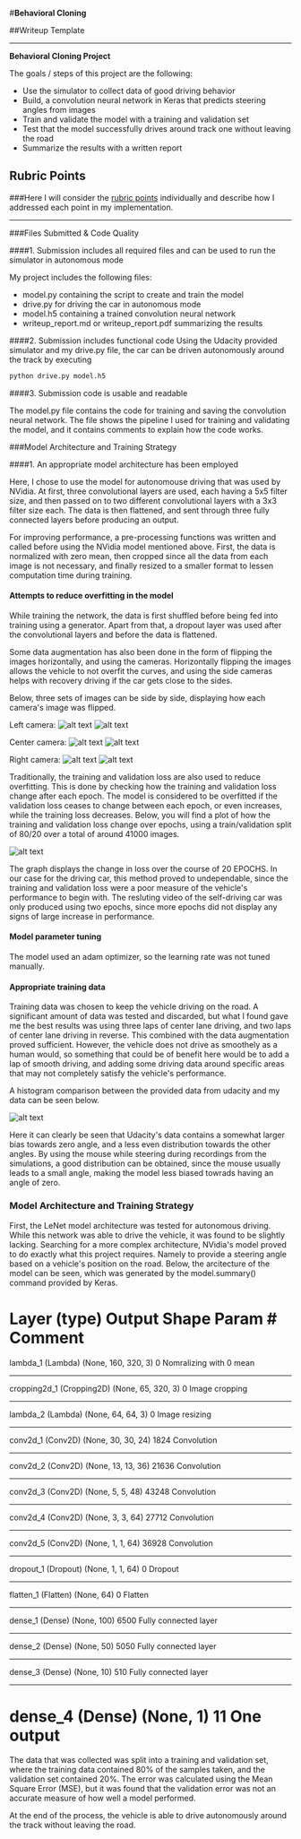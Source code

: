 #**Behavioral Cloning** 

##Writeup Template

---

**Behavioral Cloning Project**

The goals / steps of this project are the following:
* Use the simulator to collect data of good driving behavior
* Build, a convolution neural network in Keras that predicts steering angles from images
* Train and validate the model with a training and validation set
* Test that the model successfully drives around track one without leaving the road
* Summarize the results with a written report


[//]: # (Image References)

[left]: ./imgs/left.jpg "Left camera"
[left_flip]: ./imgs/left_flip.jpg "Left camera flip"
[center]: ./imgs/center.jpg "Center camera"
[center_flip]: ./imgs/center_flip.jpg "Center camera flip"
[right]: ./imgs/right.jpg "Right camera"
[right_flip]: ./imgs/right_flip.jpg "Right camera flip"
[loss_graph]: ./imgs/loss_graph.png "Loss graph"
[angle_hist]: ./imgs/angle_histogram.png "Angle histogram"

## Rubric Points
###Here I will consider the [rubric points](https://review.udacity.com/#!/rubrics/432/view) individually and describe how I addressed each point in my implementation.  

---
###Files Submitted & Code Quality

####1. Submission includes all required files and can be used to run the simulator in autonomous mode

My project includes the following files:
* model.py containing the script to create and train the model
* drive.py for driving the car in autonomous mode
* model.h5 containing a trained convolution neural network 
* writeup_report.md or writeup_report.pdf summarizing the results

####2. Submission includes functional code
Using the Udacity provided simulator and my drive.py file, the car can be driven autonomously around the track by executing 
```sh
python drive.py model.h5
```

####3. Submission code is usable and readable

The model.py file contains the code for training and saving the convolution neural network. The file shows the pipeline I used for training and validating the model, and it contains comments to explain how the code works.

###Model Architecture and Training Strategy

####1. An appropriate model architecture has been employed

Here, I chose to use the model for autonomouse driving that was used by NVidia. At first, three convolutional layers are used, each having a 5x5 filter size, and then passed on to two different convolutional layers with a 3x3 filter size each. The data is then flattened, and sent through three fully connected layers before producing an output.

For improving performance, a pre-processing functions was written and called before using the NVidia model mentioned above. First, the data is normalized with zero mean, then cropped since all the data from each image is not necessary, and finally resized to a smaller format to lessen computation time during training.

#### Attempts to reduce overfitting in the model
While training the network, the data is first shuffled before being fed into training using a generator. Apart from that, a dropout layer was used after the convolutional layers and before the data is flattened.

Some data augmentation has also been done in the form of flipping the images horizontally, and using the cameras. Horizontally flipping the images allows the vehicle to not overfit the curves, and using the side cameras helps with recovery driving if the car gets close to the sides.

Below, three sets of images can be side by side, displaying how each camera's image was flipped.

Left camera:
![alt text][left]  ![alt text][left_flip] 

Center camera:
![alt text][center] ![alt text][center_flip] 

Right camera: 
![alt text][right] ![alt text][right_flip]


Traditionally, the training and validation loss are also used to reduce overfitting. This is done by checking how the training and validation loss change after each epoch. The model is considered to be overfitted if the validation loss ceases to change between each epoch, or even increases, while the training loss decreases. Below, you will find a plot of how the training and validation loss change over epochs, using a train/validation split of 80/20 over a total of around 41000 images.

![alt text][loss_graph] 

The graph displays the change in loss over the course of 20 EPOCHS. In our case for the driving car, this method proved to undependable, since the training and validation loss were a poor measure of the vehicle's performance to begin with. The resluting video of the self-driving car was only produced using two epochs, since more epochs did not display any signs of large increase in performance.


#### Model parameter tuning

The model used an adam optimizer, so the learning rate was not tuned manually.

#### Appropriate training data

Training data was chosen to keep the vehicle driving on the road. A significant amount of data was tested and discarded, but what I found gave me the best results was using three laps of center lane driving, and two laps of center lane driving in reverse. This combined with the data augmentation proved sufficient. However, the vehicle does not drive as smoothely as a human would, so something that could be of benefit here would be to add a lap of smooth driving, and adding some driving data around specific areas that may not completely satisfy the vehicle's performance.


A histogram comparison between the provided data from udacity and my data can be seen below.

![alt text][angle_hist]

Here it can clearly be seen that Udacity's data contains a somewhat larger bias towards zero angle, and a less even distribution towards the other angles. By using the mouse while steering during recordings from the simulations, a good distribution can be obtained, since the mouse usually leads to a small angle, making the model less biased towrads having an angle of zero.


### Model Architecture and Training Strategy


First, the LeNet model architecture was tested for autonomous driving. While this network was able to drive the vehicle, it was found to be slightly lacking. Searching for a more complex architecture, NVidia's model proved to do exactly what this project requires. Namely to provide a steering angle based on a vehicle's position on the road. Below, the arcitecture of the model can be seen, which was generated by the model.summary() command provided by Keras.

Layer (type)                 Output Shape              Param #   	Comment
===================================================================================================
lambda_1 (Lambda)            (None, 160, 320, 3)       0         	Nomralizing with 0 mean
___________________________________________________________________________________________________
cropping2d_1 (Cropping2D)    (None, 65, 320, 3)        0         	Image cropping
___________________________________________________________________________________________________
lambda_2 (Lambda)            (None, 64, 64, 3)         0      		Image resizing
___________________________________________________________________________________________________
conv2d_1 (Conv2D)            (None, 30, 30, 24)        1824      	Convolution
___________________________________________________________________________________________________
conv2d_2 (Conv2D)            (None, 13, 13, 36)        21636     	Convolution
___________________________________________________________________________________________________
conv2d_3 (Conv2D)            (None, 5, 5, 48)          43248     	Convolution
___________________________________________________________________________________________________
conv2d_4 (Conv2D)            (None, 3, 3, 64)          27712     	Convolution
___________________________________________________________________________________________________
conv2d_5 (Conv2D)            (None, 1, 1, 64)          36928     	Convolution
___________________________________________________________________________________________________
dropout_1 (Dropout)          (None, 1, 1, 64)          0         	Dropout
___________________________________________________________________________________________________
flatten_1 (Flatten)          (None, 64)                0         	Flatten
___________________________________________________________________________________________________
dense_1 (Dense)              (None, 100)               6500      	Fully connected layer
___________________________________________________________________________________________________
dense_2 (Dense)              (None, 50)                5050      	Fully connected layer
___________________________________________________________________________________________________
dense_3 (Dense)              (None, 10)                510       	Fully connected layer
___________________________________________________________________________________________________
dense_4 (Dense)              (None, 1)                 11        	One output
===================================================================================================


The data that was collected was split into a training and validation set, where the training data contained 80% of the samples taken, and the validation set contained 20%. The error was calculated using the Mean Square Error (MSE), but it was found that the validation error was not an accurate measure of how well a model performed.

At the end of the process, the vehicle is able to drive autonomously around the track without leaving the road.
